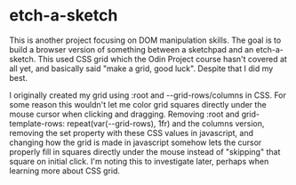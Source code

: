 # etch-a-sketch

This is another project focusing on DOM manipulation skills. The goal is to build a browser version of something between a sketchpad and an etch-a-sketch. This used CSS grid which the Odin Project course hasn't covered at all yet, and basically said "make a grid, good luck". Despite that I did my best.

I originally created my grid using :root and --grid-rows/columns in CSS. For some reason this wouldn't let me color grid squares directly under the mouse cursor when clicking and dragging. Removing :root and grid-template-rows: repeat(var(--grid-rows), 1fr) and the columns version, removing the set property with these CSS values in javascript, and changing how the grid is made in javascript somehow lets the cursor properly fill in squares directly under the mouse instead of "skipping" that square on initial click. I'm noting this to investigate later, perhaps when learning more about CSS grid.
